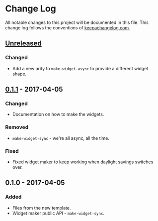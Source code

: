 # Change Log
All notable changes to this project will be documented in this file. This change log follows the conventions of [keepachangelog.com](http://keepachangelog.com/).

## [Unreleased]
### Changed
- Add a new arity to `make-widget-async` to provide a different widget shape.

## [0.1.1] - 2017-04-05
### Changed
- Documentation on how to make the widgets.

### Removed
- `make-widget-sync` - we're all async, all the time.

### Fixed
- Fixed widget maker to keep working when daylight savings switches over.

## 0.1.0 - 2017-04-05
### Added
- Files from the new template.
- Widget maker public API - `make-widget-sync`.

[Unreleased]: https://github.com/your-name/gcs-pow/compare/0.1.1...HEAD
[0.1.1]: https://github.com/your-name/gcs-pow/compare/0.1.0...0.1.1
